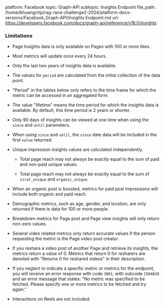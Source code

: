 platform: Facebook
topic: Graph-API
subtopic: Insights Endpoint
file_path: /home/bhuang/nlp/rag-race-challenge2-2024/platform-docs-versions/Facebook_Graph-API/Insights Endpoint.md
url: https://developers.facebook.com/docs/graph-api/reference/v18.0/insights


### Limitations

* Page Insights data is only available on Pages with 100 or more likes.
    
* Most metrics will update once every 24 hours.
    
* Only the last two years of insights data is available.
    
* The values for `period` are calculated from the initial collection of the data point.
    
* "Period" in the tables below only refers to the time frame for which the metric can be accessed in an aggregated form.
    
* The value "lifetime" means the time period for which the insights data is available. By default, this time period is 2 years or shorter.
    
* Only 90 days of insights can be viewed at one time when using the `since` and `until` parameters.
    
* When using `since` and `until`, the `since` date data will be included in the first `value` returned.
    
* Unique impression insights values are calculated independently.
    
    * Total page reach may not always be exactly equal to the sum of paid and non-paid unique values.
        
    * Total page reach may not always be exactly equal to the sum of `viral_unique` and `organic_unique`.
        
    
* When an organic post is boosted, metrics for paid post impressions will include both organic and paid reach.
    
* Demographic metrics, such as age, gender, and location, are only returned if there is data for 100 or more people.
    
* Breakdown metrics for Page post and Page view insights will only return non-zero values.
    
* Several video related metrics only return accurate values if the person requesting the metric is the Page video post creator.
    
* If you reshare a video post of another Page and retrieve its insights, the metrics return a value of 0. Metrics that return 0 for resharers are denoted with "Returns 0 for reshared videos" in their description.
    
* If you neglect to indicate a specific metric or metrics for the endpoint, you will receive an error response with code `3001`, with subcode `1504028` and an error message that states: "No metric was specified to be fetched. Please specify one or more metrics to be fetched and try again."
    
* Interactions on Reels are not included.